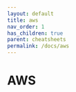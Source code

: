 ```yaml
---
layout: default
title: aws
nav_order: 1
has_children: true
parent: cheatsheets
permalink: /docs/aws
---
```


# AWS
